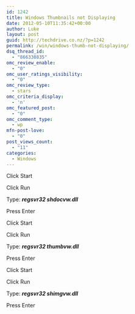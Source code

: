 ```yaml
---
id: 1242
title: Windows Thumbnails not Displaying
date: 2012-05-10T11:35:42+00:00
author: Luke
layout: post
guid: http://techdrive.co.nz/?p=1242
permalink: /win/windows-thumb-not-displaying/
dsq_thread_id:
  - "866338835"
omc_review_enable:
  - "0"
omc_user_ratings_visibility:
  - "0"
omc_review_type:
  - stars
omc_criteria_display:
  - 'n'
omc_featured_post:
  - "0"
omc_comment_type:
  - wp
mfn-post-love:
  - "0"
post_views_count:
  - "11"
categories:
  - Windows
---
```

Click Start
  
Click Run
  
Type: **_regsvr32 shdocvw.dll_**
  
Press Enter
  
Click Start
  
Click Run
  
Type: **_regsvr32 thumbvw.dll_**
  
Press Enter
  
Click Start
  
Click Run
  
Type: **_regsvr32 shimgvw.dll_**
  
Press Enter